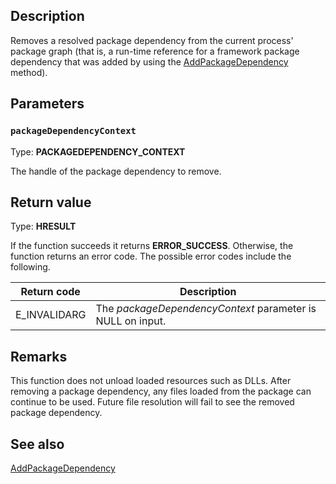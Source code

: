 ## Description

Removes a resolved package dependency from the current process' package graph (that is, a run-time reference for a framework package dependency that was added by using the [AddPackageDependency](https://learn.microsoft.com/windows/win32/api/appmodel/nf-appmodel-addpackagedependency) method).

## Parameters

### `packageDependencyContext`

Type: **PACKAGEDEPENDENCY_CONTEXT**

The handle of the package dependency to remove.

## Return value

Type: **HRESULT**

If the function succeeds it returns **ERROR_SUCCESS**. Otherwise, the function returns an error code. The possible error codes include the following.

| Return code | Description |
|-------------|-------------|
| E_INVALIDARG | The *packageDependencyContext* parameter is NULL on input. |

## Remarks

This function does not unload loaded resources such as DLLs. After removing a package dependency, any files loaded from the package can continue
to be used. Future file resolution will fail to see the removed package dependency.

## See also

[AddPackageDependency](https://learn.microsoft.com/windows/win32/api/appmodel/nf-appmodel-addpackagedependency)